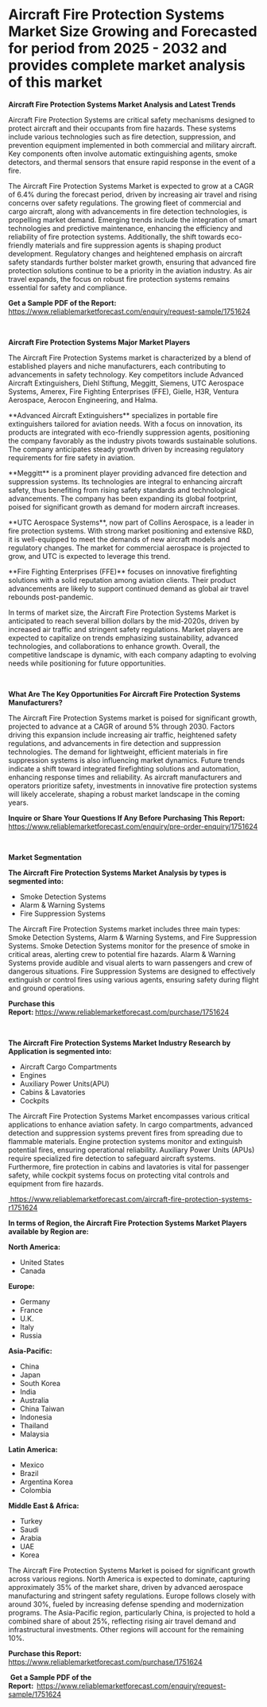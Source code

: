 <p><h1>Aircraft Fire Protection Systems Market Size Growing and Forecasted for period from 2025 - 2032 and provides complete market analysis of this market</h1></p><p><strong>Aircraft Fire Protection Systems Market Analysis and Latest Trends</strong></p>
<p><p>Aircraft Fire Protection Systems are critical safety mechanisms designed to protect aircraft and their occupants from fire hazards. These systems include various technologies such as fire detection, suppression, and prevention equipment implemented in both commercial and military aircraft. Key components often involve automatic extinguishing agents, smoke detectors, and thermal sensors that ensure rapid response in the event of a fire.</p><p>The Aircraft Fire Protection Systems Market is expected to grow at a CAGR of 6.4% during the forecast period, driven by increasing air travel and rising concerns over safety regulations. The growing fleet of commercial and cargo aircraft, along with advancements in fire detection technologies, is propelling market demand. Emerging trends include the integration of smart technologies and predictive maintenance, enhancing the efficiency and reliability of fire protection systems. Additionally, the shift towards eco-friendly materials and fire suppression agents is shaping product development. Regulatory changes and heightened emphasis on aircraft safety standards further bolster market growth, ensuring that advanced fire protection solutions continue to be a priority in the aviation industry. As air travel expands, the focus on robust fire protection systems remains essential for safety and compliance.</p></p>
<p><strong>Get a Sample PDF of the Report:&nbsp;</strong> <a href="https://www.reliablemarketforecast.com/enquiry/request-sample/1751624?utm_campaign=3224&utm_medium=2&utm_source=Github&utm_content=ia&utm_term=16042025&utm_id=aircraft-fire-protection-systems">https://www.reliablemarketforecast.com/enquiry/request-sample/1751624</a></p>
<p>&nbsp;</p>
<p><strong>Aircraft Fire Protection Systems Major Market Players</strong></p>
<p><p>The Aircraft Fire Protection Systems market is characterized by a blend of established players and niche manufacturers, each contributing to advancements in safety technology. Key competitors include Advanced Aircraft Extinguishers, Diehl Stiftung, Meggitt, Siemens, UTC Aerospace Systems, Amerex, Fire Fighting Enterprises (FFE), Gielle, H3R, Ventura Aerospace, Aerocon Engineering, and Halma.</p><p>**Advanced Aircraft Extinguishers** specializes in portable fire extinguishers tailored for aviation needs. With a focus on innovation, its products are integrated with eco-friendly suppression agents, positioning the company favorably as the industry pivots towards sustainable solutions. The company anticipates steady growth driven by increasing regulatory requirements for fire safety in aviation.</p><p>**Meggitt** is a prominent player providing advanced fire detection and suppression systems. Its technologies are integral to enhancing aircraft safety, thus benefiting from rising safety standards and technological advancements. The company has been expanding its global footprint, poised for significant growth as demand for modern aircraft increases.</p><p>**UTC Aerospace Systems**, now part of Collins Aerospace, is a leader in fire protection systems. With strong market positioning and extensive R&D, it is well-equipped to meet the demands of new aircraft models and regulatory changes. The market for commercial aerospace is projected to grow, and UTC is expected to leverage this trend.</p><p>**Fire Fighting Enterprises (FFE)** focuses on innovative firefighting solutions with a solid reputation among aviation clients. Their product advancements are likely to support continued demand as global air travel rebounds post-pandemic.</p><p>In terms of market size, the Aircraft Fire Protection Systems Market is anticipated to reach several billion dollars by the mid-2020s, driven by increased air traffic and stringent safety regulations. Market players are expected to capitalize on trends emphasizing sustainability, advanced technologies, and collaborations to enhance growth. Overall, the competitive landscape is dynamic, with each company adapting to evolving needs while positioning for future opportunities.</p></p>
<p>&nbsp;</p>
<p><strong>What Are The Key Opportunities For Aircraft Fire Protection Systems Manufacturers?</strong></p>
<p><p>The Aircraft Fire Protection Systems market is poised for significant growth, projected to advance at a CAGR of around 5% through 2030. Factors driving this expansion include increasing air traffic, heightened safety regulations, and advancements in fire detection and suppression technologies. The demand for lightweight, efficient materials in fire suppression systems is also influencing market dynamics. Future trends indicate a shift toward integrated firefighting solutions and automation, enhancing response times and reliability. As aircraft manufacturers and operators prioritize safety, investments in innovative fire protection systems will likely accelerate, shaping a robust market landscape in the coming years.</p></p>
<p><strong>Inquire or Share Your Questions If Any Before Purchasing This Report:</strong> <a href="https://www.reliablemarketforecast.com/enquiry/pre-order-enquiry/1751624?utm_campaign=3224&utm_medium=2&utm_source=Github&utm_content=ia&utm_term=16042025&utm_id=aircraft-fire-protection-systems">https://www.reliablemarketforecast.com/enquiry/pre-order-enquiry/1751624</a></p>
<p>&nbsp;</p>
<p><strong>Market Segmentation</strong></p>
<p><strong>The Aircraft Fire Protection Systems Market Analysis by types is segmented into:</strong></p>
<p><ul><li>Smoke Detection Systems</li><li>Alarm & Warning Systems</li><li>Fire Suppression Systems</li></ul></p>
<p><p>The Aircraft Fire Protection Systems market includes three main types: Smoke Detection Systems, Alarm & Warning Systems, and Fire Suppression Systems. Smoke Detection Systems monitor for the presence of smoke in critical areas, alerting crew to potential fire hazards. Alarm & Warning Systems provide audible and visual alerts to warn passengers and crew of dangerous situations. Fire Suppression Systems are designed to effectively extinguish or control fires using various agents, ensuring safety during flight and ground operations.</p></p>
<p><strong>Purchase this Report:&nbsp;</strong><a href="https://www.reliablemarketforecast.com/purchase/1751624?utm_campaign=3224&utm_medium=2&utm_source=Github&utm_content=ia&utm_term=16042025&utm_id=aircraft-fire-protection-systems">https://www.reliablemarketforecast.com/purchase/1751624</a></p>
<p>&nbsp;</p>
<p><strong>The Aircraft Fire Protection Systems Market Industry Research by Application is segmented into:</strong></p>
<p><ul><li>Aircraft Cargo Compartments</li><li>Engines</li><li>Auxiliary Power Units(APU)</li><li>Cabins & Lavatories</li><li>Cockpits</li></ul></p>
<p><p>The Aircraft Fire Protection Systems Market encompasses various critical applications to enhance aviation safety. In cargo compartments, advanced detection and suppression systems prevent fires from spreading due to flammable materials. Engine protection systems monitor and extinguish potential fires, ensuring operational reliability. Auxiliary Power Units (APUs) require specialized fire detection to safeguard aircraft systems. Furthermore, fire protection in cabins and lavatories is vital for passenger safety, while cockpit systems focus on protecting vital controls and equipment from fire hazards.</p></p>
<p><a href="https://www.reliablemarketforecast.com/aircraft-fire-protection-systems-r1751624?utm_campaign=3224&utm_medium=2&utm_source=Github&utm_content=ia&utm_term=16042025&utm_id=aircraft-fire-protection-systems">&nbsp;https://www.reliablemarketforecast.com/aircraft-fire-protection-systems-r1751624</a></p>
<p><strong>In terms of Region, the Aircraft Fire Protection Systems Market Players available by Region are:</strong></p>
<p>
    <p> <strong> North America: </strong>
        <ul>
            <li>United States</li>
            <li>Canada</li>
        </ul>
        </p> 
    <p> <strong> Europe: </strong>
        <ul>
            <li>Germany</li>
            <li>France</li>
            <li>U.K.</li>
            <li>Italy</li>
            <li>Russia</li>
        </ul>
        </p> 
    <p> <strong> Asia-Pacific: </strong>
        <ul>
            <li>China</li>
            <li>Japan</li>
            <li>South Korea</li>
            <li>India</li>
            <li>Australia</li>
            <li>China Taiwan</li>
            <li>Indonesia</li>
            <li>Thailand</li>
            <li>Malaysia</li>
        </ul>
        </p> 
    <p> <strong> Latin America: </strong>
        <ul>
            <li>Mexico</li>
            <li>Brazil</li>
            <li>Argentina Korea</li>
            <li>Colombia</li>
        </ul>
        </p> 
    <p> <strong> Middle East & Africa: </strong>
        <ul>
            <li>Turkey</li>
            <li>Saudi</li>
            <li>Arabia</li>
            <li>UAE</li>
            <li>Korea</li>
        </ul>
    </p>
    </p>
<p><p>The Aircraft Fire Protection Systems Market is poised for significant growth across various regions. North America is expected to dominate, capturing approximately 35% of the market share, driven by advanced aerospace manufacturing and stringent safety regulations. Europe follows closely with around 30%, fueled by increasing defense spending and modernization programs. The Asia-Pacific region, particularly China, is projected to hold a combined share of about 25%, reflecting rising air travel demand and infrastructural investments. Other regions will account for the remaining 10%.</p></p>
<p><strong>Purchase this Report: </strong><a href="https://www.reliablemarketforecast.com/purchase/1751624?utm_campaign=3224&utm_medium=2&utm_source=Github&utm_content=ia&utm_term=16042025&utm_id=aircraft-fire-protection-systems">https://www.reliablemarketforecast.com/purchase/1751624</a></p>
<p>&nbsp;<strong>Get a Sample PDF of the Report:&nbsp;&nbsp;</strong><a href="https://www.reliablemarketforecast.com/enquiry/request-sample/1751624?utm_campaign=3224&utm_medium=2&utm_source=Github&utm_content=ia&utm_term=16042025&utm_id=aircraft-fire-protection-systems">https://www.reliablemarketforecast.com/enquiry/request-sample/1751624</a></p>
<p><strong></strong></p>
<p><p></p><p></p><p></p></p>